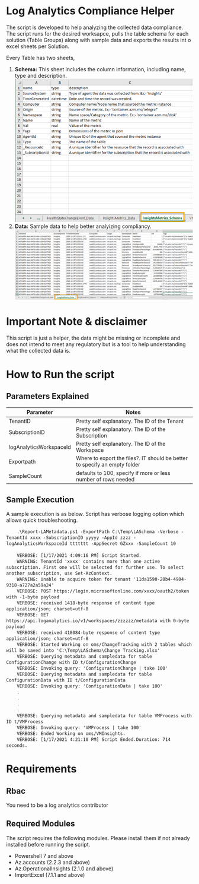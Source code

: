 # Log Analytics Compliance Helper

The script is developed to help analyzing the collected data compliance. The script runs for the desired worksapce, pulls the table schema for each solution (Table Groups) along with sample data and exports the results int o excel sheets per Solution.

Every Table has two sheets,

1. **Schema:** This sheet includes the column information, including name, type and description.
    ![Schema Sheet](/images/schemasheet.png)
1. **Data:** Sample data to help better analyizing compliancy. 
    ![Data Sheet](/images/datasheet.png)

# Important Note & disclaimer
This script is just a helper, the data might be missing or incomplete and does not intend to meet any regulatory but is a tool to help understanding what the collected data is.

# How to Run the script

 ## Parameters Explained
|Parameter| Notes|
|-----|----|
|TenantID|Pretty self explanatory. The ID of the Tenant|
|SubscriptionID|Pretty self explanatory. The ID of the Subscription|
|logAnalyticsWorkspaceId|Pretty self explanatory. The ID of the Workspace|
|Exportpath| Where to export the files?. IT should be better to specify an empty folder|
|SampleCount| defaults to 100, specify if more or less number of rows needed|  

## Sample Execution
A sample execution is as below. Script has verbose logging option which allows quick troubleshooting.



```
    .\Report-LAMetadata.ps1 -ExportPath C:\Temp\LASchema -Verbose -TenantId xxxx -SubscriptionID yyyyy -AppId zzzz -logAnalyticsWorkspaceId ttttttt -AppSecret GZxxx -SampleCount 10
    
    VERBOSE: [1/17/2021 4:09:16 PM] Script Started.
    WARNING: TenantId 'xxxx' contains more than one active subscription. First one will be selected for further use. To select another subscription, use Set-AzContext.
    WARNING: Unable to acquire token for tenant '11da1590-20b4-4904-9318-a727a2a59a24'
    VERBOSE: POST https://login.microsoftonline.com/xxxx/oauth2/token with -1-byte payload
    VERBOSE: received 1418-byte response of content type application/json; charset=utf-8
    VERBOSE: GET https://api.loganalytics.io/v1/workspaces/zzzzzz/metadata with 0-byte payload
    VERBOSE: received 418084-byte response of content type application/json; charset=utf-8
    VERBOSE: Started Working on oms/ChangeTracking with 2 tables which will be saved into 'C:\Temp\LASchema\Change Tracking.xlsx'
    VERBOSE: Querying metadata and sampledata for table ConfigurationChange with ID t/ConfigurationChange
    VERBOSE: Invoking query: 'ConfigurationChange | take 100'
    VERBOSE: Querying metadata and sampledata for table ConfigurationData with ID t/ConfigurationData
    VERBOSE: Invoking query: 'ConfigurationData | take 100'
    .
    .
    .
    .
    VERBOSE: Querying metadata and sampledata for table VMProcess with ID t/VMProcess
    VERBOSE: Invoking query: 'VMProcess | take 100'
    VERBOSE: Ended Working on oms/VMInsights.
    VERBOSE: [1/17/2021 4:21:10 PM] Script Ended.Duration: 714 seconds.
```



# Requirements

## Rbac
You need to be a log analytics contributor

## Required Modules

The script requires the following modules. Please install them if not already installed before running the script.
- Powershell 7 and above
- Az.accounts (2.2.3 and above)
- Az.OperationalInsights (2.1.0 and above)
- ImportExcel (7.1.1 and above)

